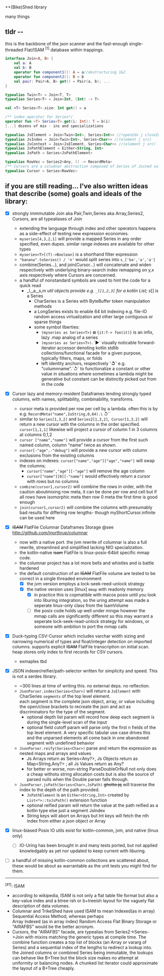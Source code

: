 ++(Bike)Shed library

many things

## tldr --

this is the backbone of the json scanner and the fast-enough single-threaded Flat/ISAM <sup>[1]</sup>  database within
trappings.

```kotlin 
interface Join<A, B> {
    val a: A
    val b: B
    operator fun component1(): A = a//destructuring 1&2
    operator fun component2(): B = b
    val pair: Pair<A, B> get() = Pair(a, b); ...
}

typealias Twin<T> = Join<T, T>
typealias Series<T> = Join<Int, (Int) -> T>

val <T> Series<T>.size: Int get() = a

/** index operator for Series*/
operator fun <T> Series<T>.get(i: Int): T = b(i)
[...] dozens of mix - ins and specializations

typealias JsElement = Join<Twin<Int>, Series<Int>> //(openIdx j closeIdx) j commaIdxs
typealias JsIndex = Join<Twin<Int>, Series<Char>> //(element j src)
typealias JsContext = Join<JsElement, Series<Char>> //(element j src)
typealias JsPathElement = Either<String, Int>
typealias JsPath = Series<JsPathElement>

typealias RowVec = Series2<Any, () -> RecordMeta>
/** Cursors are a columnar abstraction composed of Series of Joined value+meta pairs (RecordMeta) */
typealias Cursor = Series<RowVec>
 ```

## if you are still reading... I've also written ideas that describe (some) goals and ideals of the library:

* [x] strongly immmutable Join aka Pair,Twin,Series aka Array,Series2, Cursors, are all typealiases of Join
    * extending the language through index and other operators happens as a side-effect of testing new expression
      economies.

    - `myseries[4,3,2,1]` will provide a mapped Series in any order specified, even dupes. similar range indexes are
      available for other types
    - `myseries<T>[(T)->Boolean]` is a shorthand filter expression
    - `"banana".toSeries() / 'n'` would split series into `s_['ba','a','a']`
    - combine(Series...), and join(Cursor...) will concatenate and widen respectively with underlying binary-search
      index remapping on y,x axis respectively where Cursors are concerned.
    - a handful of nonstandard symbols are used to hint the code for a quick read
        * _l,_a,_s,_m util objects provide e.g. `_l[1,2,3]` for a kotlin List; s_[] is a Series
            * CharSeries is a Series<Char> with ByteBuffer token manipulation methods
            * a LongSeries<T> exists to enable 64 bit indexing e.g. file-IO random access virtualization and other large
              contiguous or sparse things
            * some symbol liberties:
                - `(myseries as Series<T>)` __α__ `{it:T-> foo(it)}` is an infix, lazy .map analog of a series
                - `(myseries as Series<T>).`\`▶\` visually noticable forward-iterator accessor denoting kotlin stdlib
                  collections/functional facade for a given purpose, typically filters, maps, or folds
                - left identity anchors, respectively __\`↺\`__ e.g. "columnname".\`↺\` to functionalize a constant or
                  other value in situations where sometimes a lambda might be generative but constant can be distinctly
                  picked out from in the code

* [x] Cursor lazy and memory-resident Dataframes lending strongly typed columns, with names, splittability,
  combinability, transforms.
    - cursor meta is provided per row per cell by a lambda. often this is by e.g. `RecordMeta("name",IoString,0,64).\`
      ↺\``
    - similar to `Series[1,3,2]` and `Series2[1,3,2]`,` Cursor[1,3,2]` will return a new cursor with the columns in the
      order
      specified. `cursor[1,1,1]` likewise will project a cursor of column 1 in 3 columns at columns 0,1,2
    - `cursor ["name","name"]` will provide a cursor from the first such named column, column "name" twice as shown.
    - `cursor[-"age",-"debug"]` will provide a new cursor with column exclusions from the existing columns
    - indexes on indexes:   `cursor["name","age"]["age","name"]` will swap the columns;
        - `cursor["name","age"][-"age"]` will remove the age column
        - `cursor["name"][0][-"name"]` would effectively return a cursor with rows but no columns
    - `combine(cursor1,cursor2)` will combine the rows in order, with the caution aboutmixing row meta, it can be done
      per row and cell but if all rows have isomorphic meta then row 0 meta the first time is good enough
    - `join(cursor1,cursor2)` will combine the columns with presumably bad results for differing row lengths- though
      myShortCursor.infinite can be used here

* [x] ~~ISAM~~ FlatFile Columnar Dataframes Storage @see http://github.com/jnorthrup/columnar
    - now with a native port. the jvm rewrite of columnar is also a full rewrite, streamlined and simplified lacking
      NIO specialization.
    - the kotlin-native ~~isam~~ FlatFile is linux-posix-64bit specific mmap code.
    - the columnar project has a lot more bells and whistles and is battle hardened
    - the default construction of an ~~ISAM~~ FlatFile volume are tested to be correct in a single threaded environment
        - [x] the jvm version employs a lock-seek-reed-unlock strategy
        - [x] the native version uses [linux] `mmap` with readonly memory.
            - [x] in practice this is copmatible with macos posix until you look into liburing integration, so the uring
              attempt was made a seperate linux-only class from the IsamVolume
            - [ ] the posix code holds up well under mingw however the mmap calls are significantly different so this
              may warrant a seperate lock-seek-read-unlock strategy for windows, or someone with ambition to port the
              mmap calls

* [x] Duck-typing CSV-Cursor which includes varchar
  width sizing and narrowing numerical of types and float/integer detection on imported columns. supports
  explicit ~~ISAM~~ FlatFile transcription on initial scan. heap stores only index to first records for CSV cursors.
    - exmaples tbd


* [x] JSON indexer/reifier/path-selector written for simplicity and speed. This is not a serdes library.
    * ~300 lines at time of writing this. no external deps. no reflection.
    * `JsonParser.index(Series<Char>)` will return a `JsElement` with CharSeries `segments` of the top level element.  
      each segment is the complete json object, array, or value including the open/close brackets to recreate
      the json and act as discriminators for the type of the segment.
        * optional depth list param will record how deep each segment is during the single-level scan of the input
        * optional field cutoff param will parse only the first n fields of the top level element. A very specific
          tabular use case drives this and the unparsed elements all come back in one abandoned segment with undefined
          behavior
    * `JsonParser.reify(Series<Char>)` parse and return the expression as nested maps and arrays and values
        * Js Arrays return as Series<Any?>, Js Objects return as Map<String,Any?> ; all Js Values return as Any?
        * for better or worse, non-string ParseDoubleOrNull not only does a cheap withotu string allocation costs but is
          also the source of parsed nulls when the Double parser falls through.
    * `JsonParser.jsPath(Series<Char>,JsPath)` ~~ghetto jq~~ will traverse the index to the depth of the path provided.
        * `JsPathElement` is an `Either<String,Int>` created by `List<*>::toJsPath()` extension function
        * optional reified param will return the value at the path reified as a kotlin type else just a segment JsIndex
        * String keys will abort on Arrays but Int keys will fetch the nth index from either a json object or Array


* [x] linux-biased Posix IO utils exist for kotlin-common, jvm, and native (linux only)
    * [ ] IO-Uring has been brought in and many tests ported, but not applied knowledgably as yet nor updated to keep
      current with liburing.

* [ ]  a handful of missing kotlin-common collections are scattered about, these would be about as warrantable as the
  unit tests you might find for them.

---- 

<sup>[#1]</sup>:   ISAM

- according to wikipedia, ISAM is not only a flat table file format but also a key-value index and a btree-ish
  or b+treeish layout for the vaguely flat description of data volumes.
- Columnar and TrikeShed have used ISAM to mean Indexed(as in array) Sequential Access Method, whereas perhaps   
  Array Indexed (as in array index) Random Access Flat Binary Storage or "AIRAFBS" would be the better acronym.
- Cursors, the "AIRAFBS" facade, are typealias from Series2->Series->Join with mixins matching the generic types at
  compile time. The combine function creates a top list of blocks (an Array or vararg of Series) and a sequential index
  of the lengths to redirect a lookup into. the Joined columns or combined Series being immutable, the lookups can
  behave like B+Tree but the block size makes no attempt at uniformity or balancing nodes. A chunked list iterator could
  approximate the layout of a B+Tree cheaply. 
    

